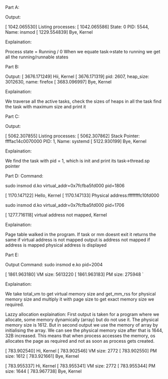 Part A:

Output:

[ 1042.065530] Listing processes:
[ 1042.065586] State: 0 PID: 5544, Name: insmod
[ 1229.554839] Bye, Kernel

Explaination:

Process state = Running / 0
When we equate task->state to running we get all the running/runnable states




Part B:

Output: 
[ 3676.171249] Hii, Kernel
[ 3676.171319] pid: 2607, heap_size: 3012630, name: firefox
[ 3683.096997] Bye, Kernel

Explaination:

We traverse all the active tasks, check the sizes of heaps in all the task
find the task with maximum size and print it 




Part C:

Output:

[ 5062.307855] Listing processes:
[ 5062.307862] Stack Pointer: ffffac14c0070000 PID: 1, Name: systemd
[ 5122.930199] Bye, Kernel

Explaination:

We find the task with pid = 1, which is init and print its task->thread.sp pointer




Part D:
Command:

sudo insmod d.ko virtual_addr=0x7fcfba5fd000 pid=1806

[ 1170.147122] Hello, Kernel
[ 1170.147133] Physical address:ffffffffc10fd000

sudo insmod d.ko virtual_addr=0x7fcfba5fd000 pid=1706

[ 1277.716118] virtual address not mapped, Kernel

Explaination:

Page table walked in the program. If task or mm doesnt exit it returns the same
if virtual address is not mapped output is address not mapped
if address is mapped physical address is displayed




Part E:

Output
Command: sudo insmod e.ko pid=2004

[ 1861.963180] VM size: 5613220 
[ 1861.963183] PM size: 275948 `

Explaination:

We take total_vm to get virtual memory size and get_mm_rss for physical memory size and multiply it with page size to get exact memory size we required.

Lazzy allocation explaination:
First output is taken for a program where we allocate, some memory dynamically (array) but do not use it. The physical memory size is 1612. But in second output we use the memory of array by initialising the array. We can see the physical memory size after that is 1644, 32B increased. This means that when process accesses the memory, os allocates the page as required and not as soon as process gets created. 

[  783.902540] Hi, Kernel
[  783.902546] VM size: 2772 
[  783.902550] PM size: 1612 
[  783.921661] Bye, Kernel

[  783.955337] Hi, Kernel
[  783.955341] VM size: 2772 
[  783.955344] PM size: 1644 
[  783.967738] Bye, Kernel
